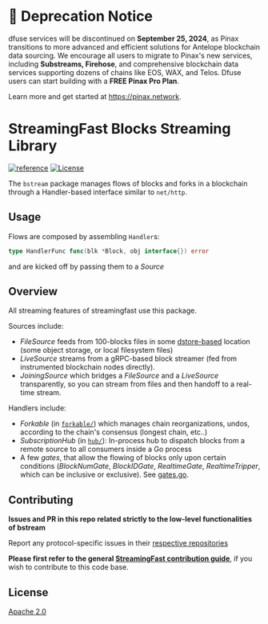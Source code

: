# 🚧 Deprecation Notice

dfuse services will be discontinued on **September 25, 2024**, as Pinax transitions to more advanced and efficient solutions for Antelope blockchain data sourcing. We encourage all users to migrate to Pinax's new services, including **Substreams, Firehose**, and comprehensive blockchain data services supporting dozens of chains like EOS, WAX, and Telos. Dfuse users can start building with a **FREE Pinax Pro Plan**.

Learn more and get started at https://pinax.network.

# StreamingFast Blocks Streaming Library
[![reference](https://img.shields.io/badge/godoc-reference-5272B4.svg?style=flat-square)](https://pkg.go.dev/github.com/streamingfast/bstream)
[![License](https://img.shields.io/badge/License-Apache%202.0-blue.svg)](https://opensource.org/licenses/Apache-2.0)

The `bstream` package manages flows of blocks and forks in a blockchain
through a Handler-based interface similar to `net/http`.


## Usage

Flows are composed by assembling `Handler`s:

```go
type HandlerFunc func(blk *Block, obj interface{}) error
```

and are kicked off by passing them to a _Source_

## Overview

All streaming features of streamingfast use this package.

Sources include:

* _FileSource_ feeds from 100-blocks files in some [dstore-based](https://github.com/streamingfast/dstore) location (some object storage, or local filesystem files)
* _LiveSource_ streams from a gRPC-based block streamer (fed from instrumented blockchain nodes directly).
* _JoiningSource_ which bridges a _FileSource_ and a _LiveSource_ transparently, so you can stream from files and then handoff to a real-time stream.


Handlers include:

* _Forkable_ (in [`forkable/`](forkable/)) which manages chain reorganizations, undos, according to the chain's consensus (longest chain, etc..)
* _SubscriptionHub_ (in [`hub/`](hub/)): In-process hub to dispatch blocks from a remote source to all consumers inside a Go process
* A few _gates_, that allow the flowing of blocks only upon certain conditions (_BlockNumGate_, _BlockIDGate_, _RealtimeGate_, _RealtimeTripper_, which can be inclusive or exclusive). See [gates.go](gates.go).


## Contributing

**Issues and PR in this repo related strictly to the low-level functionalities of bstream**

Report any protocol-specific issues in their
[respective repositories](https://github.com/streamingfast/streamingfast#protocols)

**Please first refer to the general
[StreamingFast contribution guide](https://github.com/streamingfast/streamingfast/blob/master/CONTRIBUTING.md)**,
if you wish to contribute to this code base.

## License

[Apache 2.0](LICENSE)
